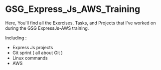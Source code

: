 # GSG_Express_Js_AWS_Training

Here, You'll find all the Exercises, Tasks, and Projects that I've worked on during the GSG ExpressJs-AWS training.

Including :

- Express Js projects
- Git sprint ( all about Git )
- Linux commands
- AWS 
